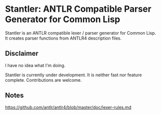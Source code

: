 # Stantler: ANTLR Compatible Parser Generator for Common Lisp

Stantler is an ANTLR compatible lexer / parser generator for Common Lisp.
It creates parser functions from ANTLR4 description files.

## Disclaimer

I have no idea what I'm doing.

Stantler is currently under development. It is neither fast nor feature complete.
Contributions are welcome.

## Notes

https://github.com/antlr/antlr4/blob/master/doc/lexer-rules.md
